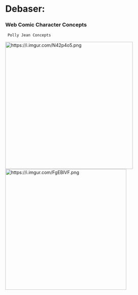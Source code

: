 # Debaser:

### Web Comic Character Concepts

     Polly Jean Concepts

<!---![Images of concept arts](https://i.imgur.com/N42p4o5.png "Polly Jean") ![Images of Concep arts](https://i.imgur.com/FgEBlVF.png)--->

<img src="https://i.imgur.com/N42p4o5.png" alt="https://i.imgur.com/N42p4o5.png" width="400"/><img src="https://i.imgur.com/FgEBlVF.png" alt="https://i.imgur.com/FgEBlVF.png" width="380"/>
